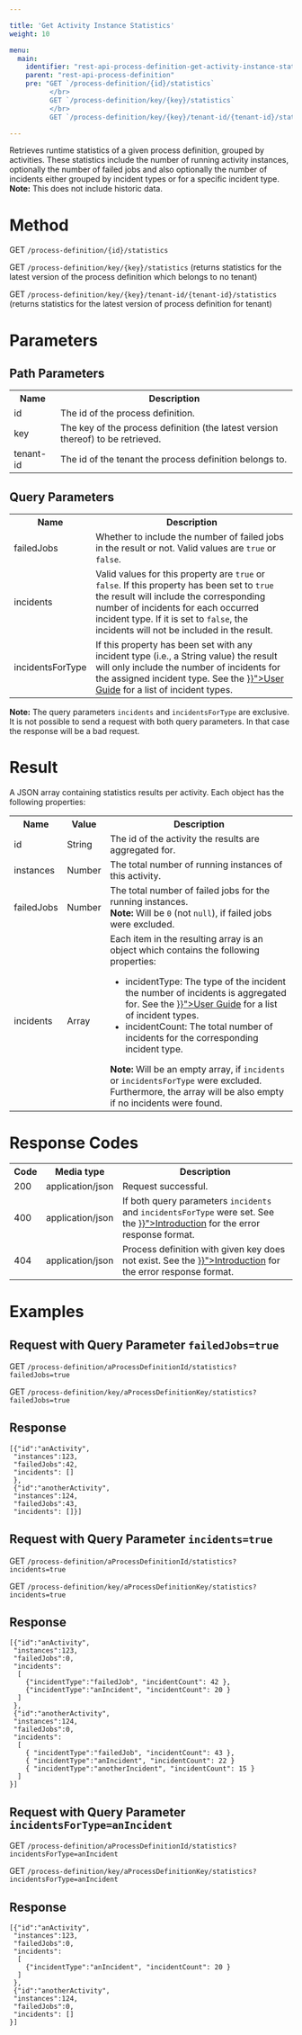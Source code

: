 ```yaml
---

title: 'Get Activity Instance Statistics'
weight: 10

menu:
  main:
    identifier: "rest-api-process-definition-get-activity-instance-statistics"
    parent: "rest-api-process-definition"
    pre: "GET `/process-definition/{id}/statistics`
          </br>
          GET `/process-definition/key/{key}/statistics`
          </br>
          GET `/process-definition/key/{key}/tenant-id/{tenant-id}/statistics`"

---
```



Retrieves runtime statistics of a given process definition, grouped by activities.
These statistics include the number of running activity instances, optionally the number of failed jobs and also optionally the number of incidents either grouped by incident types or for a specific incident type.<br/>
__Note:__ This does not include historic data.


# Method

GET `/process-definition/{id}/statistics`

GET `/process-definition/key/{key}/statistics` (returns statistics for the latest version of the process definition which belongs to no tenant)

GET `/process-definition/key/{key}/tenant-id/{tenant-id}/statistics` (returns statistics for the latest version of process definition for tenant)

# Parameters

## Path Parameters

<table class="table table-striped">
  <tr>
    <th>Name</th>
    <th>Description</th>
  </tr>
  <tr>
    <td>id</td>
    <td>The id of the process definition.</td>
  </tr>
  <tr>
    <td>key</td>
    <td>The key of the process definition (the latest version thereof) to be retrieved.</td>
  </tr>
  <tr>
    <td>tenant-id</td>
    <td>The id of the tenant the process definition belongs to.</td>
  </tr>
</table>


## Query Parameters

<table class="table table-striped">
  <tr>
    <th>Name</th>
    <th>Description</th>
  </tr>
  <tr>
    <td>failedJobs</td>
    <td>Whether to include the number of failed jobs in the result or not. Valid values are <code>true</code> or <code>false</code>.</td>
  </tr>
  <tr>
    <td>incidents</td>
    <td>Valid values for this property are <code>true</code> or <code>false</code>. If this property has been set to <code>true</code> the result will include the corresponding number of incidents for each occurred incident type. If it is set to <code>false</code>, the incidents will not be included in the result.</td>
  </tr>
  <tr>
    <td>incidentsForType</td>
    <td>If this property has been set with any incident type (i.e., a String value) the result will only include the number of incidents for the assigned incident type. See the <a href="{{< ref "/user-guide/process-engine/incidents.md#incident-types" >}}">User Guide</a> for a list of incident types.</td>
  </tr>
</table>

__Note:__ The query parameters `incidents` and `incidentsForType` are exclusive. It is not possible to send a request with both query parameters. In that case the response will be a bad request.

# Result

A JSON array containing statistics results per activity.
Each object has the following properties:

<table class="table table-striped">
  <tr>
    <th>Name</th>
    <th>Value</th>
    <th>Description</th>
  </tr>
  <tr>
    <td>id</td>
    <td>String</td>
    <td>The id of the activity the results are aggregated for.</td>
  </tr>
  <tr>
    <td>instances</td>
    <td>Number</td>
    <td>The total number of running instances of this activity.</td>
  </tr>
  <tr>
    <td>failedJobs</td>
    <td>Number</td>
    <td>The total number of failed jobs for the running instances.<br/>
    <strong>Note:</strong> Will be <code>0</code> (not <code>null</code>), if failed jobs were excluded.</td>
  </tr>
  <tr>
    <td>incidents</td>
    <td>Array</td>
    <td>Each item in the resulting array is an object which contains the following properties:
        <ul>
          <li>incidentType: The type of the incident the number of incidents is aggregated for. See the <a href="{{< ref "/user-guide/process-engine/incidents.md#incident-types" >}}">User Guide</a> for a list of incident types.</li>
          <li>incidentCount: The total number of incidents for the corresponding incident type.</li>
        </ul>
        <strong>Note:</strong> Will be an empty array, if <code>incidents</code> or <code>incidentsForType</code> were excluded. Furthermore, the array will be also empty if no incidents were found.
    </td>
  </tr>
</table>


# Response Codes

<table class="table table-striped">
  <tr>
    <th>Code</th>
    <th>Media type</th>
    <th>Description</th>
  </tr>
  <tr>
    <td>200</td>
    <td>application/json</td>
    <td>Request successful.</td>
  </tr>
  <tr>
    <td>400</td>
    <td>application/json</td>
    <td>If both query parameters <code>incidents</code> and <code>incidentsForType</code> were set. See the <a href="{{< ref "/reference/rest/overview/_index.md#error-handling" >}}">Introduction</a> for the error response format.</td>
  </tr>
  <tr>
    <td>404</td>
    <td>application/json</td>
    <td>Process definition with given key does not exist. See the <a href="{{< ref "/reference/rest/overview/_index.md#error-handling" >}}">Introduction</a> for the error response format.</td>
  </tr>
</table>


# Examples

## Request with Query Parameter `failedJobs=true`

<!-- TODO: Insert a 'real' example -->
GET `/process-definition/aProcessDefinitionId/statistics?failedJobs=true`

GET `/process-definition/key/aProcessDefinitionKey/statistics?failedJobs=true`

## Response

    [{"id":"anActivity",
     "instances":123,
     "failedJobs":42,
     "incidents": []
     },
     {"id":"anotherActivity",
     "instances":124,
     "failedJobs":43,
     "incidents": []}]

## Request with Query Parameter `incidents=true`

<!-- TODO: Insert a 'real' example -->
GET `/process-definition/aProcessDefinitionId/statistics?incidents=true`

GET `/process-definition/key/aProcessDefinitionKey/statistics?incidents=true`

## Response

    [{"id":"anActivity",
     "instances":123,
     "failedJobs":0,
     "incidents":
      [
        {"incidentType":"failedJob", "incidentCount": 42 },
        {"incidentType":"anIncident", "incidentCount": 20 }
      ]
     },
     {"id":"anotherActivity",
     "instances":124,
     "failedJobs":0,
     "incidents":
      [
        { "incidentType":"failedJob", "incidentCount": 43 },
        { "incidentType":"anIncident", "incidentCount": 22 }
        { "incidentType":"anotherIncident", "incidentCount": 15 }
      ]
    }]

## Request with Query Parameter `incidentsForType=anIncident`

<!-- TODO: Insert a 'real' example -->
GET `/process-definition/aProcessDefinitionId/statistics?incidentsForType=anIncident`

GET `/process-definition/key/aProcessDefinitionKey/statistics?incidentsForType=anIncident`

## Response

    [{"id":"anActivity",
     "instances":123,
     "failedJobs":0,
     "incidents":
      [
        {"incidentType":"anIncident", "incidentCount": 20 }
      ]
     },
     {"id":"anotherActivity",
     "instances":124,
     "failedJobs":0,
     "incidents": []
    }]

